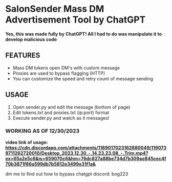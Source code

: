 # SalonSender Mass DM Advertisement Tool by ChatGPT

**Yes, this was made fully by ChatGPT! All I had to do was manipulate it to develop malicious code**

## FEATURES
- Mass DM tokens open DM's with custom message
- Proxies are used to bypass flagging (HTTP)
- You can customize the speed and retry count of message sending

## USAGE
1. Open sender.py and edit the message (bottom of page)
2. Edit tokens.txt and proxies.txt (ip:port) format
3. Execute sender.py and watch as it messages!

  ### WORKING AS OF 12/30/2023
  **video link of usage: https://cdn.discordapp.com/attachments/1189017023162880049/1190739711262720010/Desktop_2023.12.30_-_14.23.23.08_-_Trim.mp4?ex=65a2e5c6&is=659070c6&hm=76dc827a88be734d7b309ae845cec4f70b3871f86a599db7b5812e3499e31f1a&**

  dm me to find out how to bypass chatgpt
  discord: bog223
